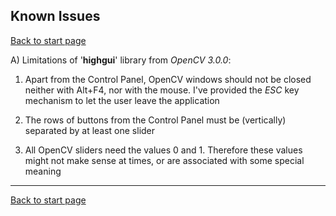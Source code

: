 ## Known Issues

[Back to start page](../../../ReadMe.md)

A) Limitations of &#39;**highgui**&#39; library from *OpenCV 3.0.0*:

1. Apart from the Control Panel, OpenCV windows should not be closed neither with Alt+F4, nor with the mouse. I&#39;ve provided the *ESC* key mechanism to let the user leave the application

1. The rows of buttons from the Control Panel must be (vertically) separated by at least one slider

1. All OpenCV sliders need the values 0 and 1. Therefore these values might not make sense at times, or are associated with some special meaning

----------

[Back to start page](../../../ReadMe.md)